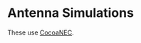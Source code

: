 Antenna Simulations
==================

These use [CocoaNEC](www.w7ay.net/site/Applications/cocoaNEC/index.html).
